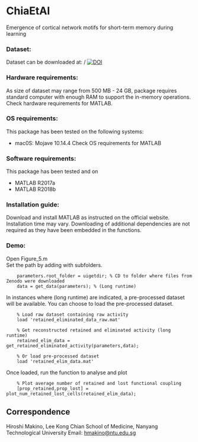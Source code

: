 # ChiaEtAl
Emergence of cortical network motifs for short-term memory during learning

### Dataset:
Dataset can be downloaded at: /
[![DOI](https://zenodo.org/badge/DOI/10.5281/zenodo.8031278.svg)](https://doi.org/10.5281/zenodo.8031278)


### Hardware requirements:
As size of dataset may range from 500 MB - 24 GB, package requires standard computer with enough RAM to support the in-memory operations.
Check hardware requirements for MATLAB.

### OS requirements:
This package has been tested on the following systems:
- mac0S: Mojave 10.14.4
Check OS requirements for MATLAB

### Software requirements:
This package has been tested and on
- MATLAB R2017a
- MATLAB R2018b

### Installation guide:
Download and install MATLAB as instructed on the official website.
Installation time may vary.
Downloading of additional dependencies are not required as they have been embedded in the functions.

### Demo:
Open Figure_5.m\
Set the path by adding with subfolders.
```
	parameters.root_folder = uigetdir; % CD to folder where files from Zenodo were downloaded
	data = get_data(parameters); % (Long runtime)
```
In instances where (long runtime) are indicated, a pre-processed dataset will be available. You can choose to load the pre-processed dataset.
```	
	% Load raw dataset containing raw activity
	load 'retained_eliminated_data_raw.mat' 
	
	% Get reconstructed retained and eliminated activity (long runtime)
	retained_elim_data = get_retained_eliminated_activity(parameters,data); 
	
	% Or load pre-processed dataset
	load 'retained_elim_data.mat'
```
Once loaded, run the function to analyse and plot
```
	% Plot average number of retained and lost functional coupling
	[prop_retained,prop_lost] = plot_num_retained_lost_cells(retained_elim_data);
```

## Correspondence
Hiroshi Makino, Lee Kong Chian School of Medicine, Nanyang Technological University
Email: hmakino@ntu.edu.sg
